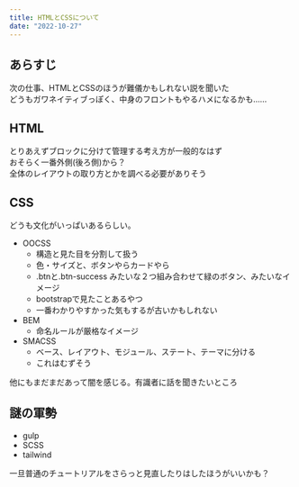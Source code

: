 ```yaml
---
title: HTMLとCSSについて
date: "2022-10-27"
---
```


## あらすじ

次の仕事、HTMLとCSSのほうが難儀かもしれない説を聞いた  
どうもガワネイティブっぽく、中身のフロントもやるハメになるかも……

## HTML

とりあえずブロックに分けて管理する考え方が一般的なはず  
おそらく一番外側(後ろ側)から？  
全体のレイアウトの取り方とかを調べる必要がありそう

## CSS

どうも文化がいっぱいあるらしい。  

- OOCSS
  - 構造と見た目を分割して扱う
  - 色・サイズと、ボタンやらカードやら
  - .btnと.btn-success みたいな２つ組み合わせて緑のボタン、みたいなイメージ
  - bootstrapで見たことあるやつ
  - 一番わかりやすかった気もするが古いかもしれない
- BEM
  - 命名ルールが厳格なイメージ
- SMACSS
  - ベース、レイアウト、モジュール、ステート、テーマに分ける
  - これはむずそう

他にもまだまだあって闇を感じる。有識者に話を聞きたいところ

## 謎の軍勢

- gulp
- SCSS
- tailwind

一旦普通のチュートリアルをさらっと見直したりはしたほうがいいかも？